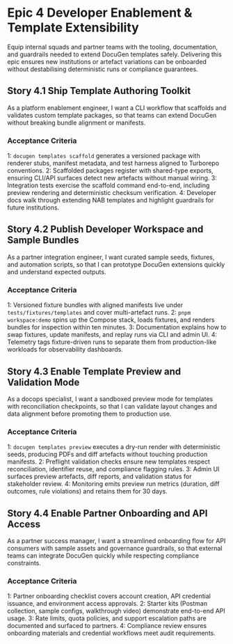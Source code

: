 # Epic 4 Developer Enablement & Template Extensibility
Equip internal squads and partner teams with the tooling, documentation, and guardrails needed to extend DocuGen templates safely. Delivering this epic ensures new institutions or artefact variations can be onboarded without destabilising deterministic runs or compliance guarantees.

## Story 4.1 Ship Template Authoring Toolkit
As a platform enablement engineer,
I want a CLI workflow that scaffolds and validates custom template packages,
so that teams can extend DocuGen without breaking bundle alignment or manifests.

### Acceptance Criteria
1: `docugen templates scaffold` generates a versioned package with renderer stubs, manifest metadata, and test harness aligned to Turborepo conventions.
2: Scaffolded packages register with shared-type exports, ensuring CLI/API surfaces detect new artefacts without manual wiring.
3: Integration tests exercise the scaffold command end-to-end, including preview rendering and deterministic checksum verification.
4: Developer docs walk through extending NAB templates and highlight guardrails for future institutions.

## Story 4.2 Publish Developer Workspace and Sample Bundles
As a partner integration engineer,
I want curated sample seeds, fixtures, and automation scripts,
so that I can prototype DocuGen extensions quickly and understand expected outputs.

### Acceptance Criteria
1: Versioned fixture bundles with aligned manifests live under `tests/fixtures/templates` and cover multi-artefact runs.
2: `pnpm workspace:demo` spins up the Compose stack, loads fixtures, and renders bundles for inspection within ten minutes.
3: Documentation explains how to swap fixtures, update manifests, and replay runs via CLI and admin UI.
4: Telemetry tags fixture-driven runs to separate them from production-like workloads for observability dashboards.

## Story 4.3 Enable Template Preview and Validation Mode
As a docops specialist,
I want a sandboxed preview mode for templates with reconciliation checkpoints,
so that I can validate layout changes and data alignment before promoting them to production use.

### Acceptance Criteria
1: `docugen templates preview` executes a dry-run render with deterministic seeds, producing PDFs and diff artefacts without touching production manifests.
2: Preflight validation checks ensure new templates respect reconciliation, identifier reuse, and compliance flagging rules.
3: Admin UI surfaces preview artefacts, diff reports, and validation status for stakeholder review.
4: Monitoring emits preview run metrics (duration, diff outcomes, rule violations) and retains them for 30 days.

## Story 4.4 Enable Partner Onboarding and API Access
As a partner success manager,
I want a streamlined onboarding flow for API consumers with sample assets and governance guardrails,
so that external teams can integrate DocuGen quickly while respecting compliance constraints.

### Acceptance Criteria
1: Partner onboarding checklist covers account creation, API credential issuance, and environment access approvals.
2: Starter kits (Postman collection, sample configs, walkthrough video) demonstrate end-to-end API usage.
3: Rate limits, quota policies, and support escalation paths are documented and surfaced to partners.
4: Compliance review ensures onboarding materials and credential workflows meet audit requirements.
